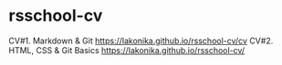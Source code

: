 # rsschool-cv
CV#1. Markdown &amp; Git
https://lakonika.github.io/rsschool-cv/cv
CV#2. HTML, CSS & Git Basics
https://lakonika.github.io/rsschool-cv/
